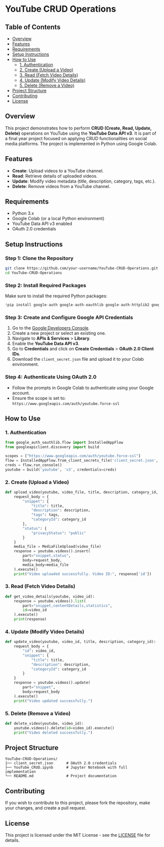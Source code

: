 # YouTube CRUD Operations

## Table of Contents
- [Overview](#overview)
- [Features](#features)
- [Requirements](#requirements)
- [Setup Instructions](#setup-instructions)
- [How to Use](#how-to-use)
  - [1. Authentication](#1-authentication)
  - [2. Create (Upload a Video)](#2-create-upload-a-video)
  - [3. Read (Fetch Video Details)](#3-read-fetch-video-details)
  - [4. Update (Modify Video Details)](#4-update-modify-video-details)
  - [5. Delete (Remove a Video)](#5-delete-remove-a-video)
- [Project Structure](#project-structure)
- [Contributing](#contributing)
- [License](#license)

## Overview
This project demonstrates how to perform **CRUD (Create, Read, Update, Delete)** operations on YouTube using the **YouTube Data API v3**. It is part of a final year project focused on applying CRUD functionalities on social media platforms. The project is implemented in Python using Google Colab.

## Features
- **Create**: Upload videos to a YouTube channel.
- **Read**: Retrieve details of uploaded videos.
- **Update**: Modify video metadata (title, description, category, tags, etc.).
- **Delete**: Remove videos from a YouTube channel.

## Requirements
- Python 3.x
- Google Colab (or a local Python environment)
- YouTube Data API v3 enabled
- OAuth 2.0 credentials

## Setup Instructions

### Step 1: Clone the Repository
```bash
git clone https://github.com/your-username/YouTube-CRUD-Operations.git
cd YouTube-CRUD-Operations
```

### Step 2: Install Required Packages
Make sure to install the required Python packages:
```python
!pip install google-auth google-auth-oauthlib google-auth-httplib2 google-api-python-client
```

### Step 3: Create and Configure Google API Credentials
1. Go to the [Google Developers Console](https://console.developers.google.com/).
2. Create a new project or select an existing one.
3. Navigate to **APIs & Services** > **Library**.
4. Enable the **YouTube Data API v3**.
5. Go to **Credentials** and click on **Create Credentials** > **OAuth 2.0 Client IDs**.
6. Download the `client_secret.json` file and upload it to your Colab environment.

### Step 4: Authenticate Using OAuth 2.0
- Follow the prompts in Google Colab to authenticate using your Google account.
- Ensure the scope is set to: `https://www.googleapis.com/auth/youtube.force-ssl`

## How to Use

### 1. Authentication
```python
from google_auth_oauthlib.flow import InstalledAppFlow
from googleapiclient.discovery import build

scopes = ["https://www.googleapis.com/auth/youtube.force-ssl"]
flow = InstalledAppFlow.from_client_secrets_file('client_secret.json', scopes)
creds = flow.run_console()
youtube = build('youtube', 'v3', credentials=creds)
```

### 2. Create (Upload a Video)
```python
def upload_video(youtube, video_file, title, description, category_id, tags):
    request_body = {
        "snippet": {
            "title": title,
            "description": description,
            "tags": tags,
            "categoryId": category_id
        },
        "status": {
            "privacyStatus": "public"
        }
    }
    media_file = MediaFileUpload(video_file)
    response = youtube.videos().insert(
        part="snippet,status",
        body=request_body,
        media_body=media_file
    ).execute()
    print("Video uploaded successfully. Video ID:", response['id'])
```

### 3. Read (Fetch Video Details)
```python
def get_video_details(youtube, video_id):
    response = youtube.videos().list(
        part="snippet,contentDetails,statistics",
        id=video_id
    ).execute()
    print(response)
```

### 4. Update (Modify Video Details)
```python
def update_video(youtube, video_id, title, description, category_id):
    request_body = {
        "id": video_id,
        "snippet": {
            "title": title,
            "description": description,
            "categoryId": category_id
        }
    }
    response = youtube.videos().update(
        part="snippet",
        body=request_body
    ).execute()
    print("Video updated successfully.")
```

### 5. Delete (Remove a Video)
```python
def delete_video(youtube, video_id):
    youtube.videos().delete(id=video_id).execute()
    print("Video deleted successfully.")
```

## Project Structure
```
YouTube-CRUD-Operations/
├── client_secret.json      # OAuth 2.0 credentials
├── YouTube_CRUD.ipynb      # Jupyter Notebook with full implementation
└── README.md               # Project documentation
```

## Contributing
If you wish to contribute to this project, please fork the repository, make your changes, and create a pull request.

## License
This project is licensed under the MIT License - see the [LICENSE](LICENSE) file for details.
